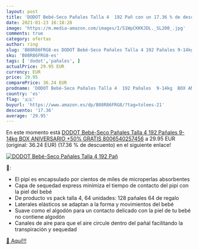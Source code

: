 ```yaml
---
layout: post
title: 'DODOT Bebé-Seco Pañales Talla 4  192 Pañ con un 17.36 % de descuento'
date: 2021-01-23 16:18:28
image: 'https://m.media-amazon.com/images/I/51WpCKKKJDL._SL200_.jpg'
comments: true
category: ofertas
author: ring
slug: 'B08R86FRG8-es DODOT Bebé-Seco Pañales Talla 4 192 Pañales 9-14kg BOX...'
sku: 'B08R86FRG8-es'
tags: [ 'dodot','pañales', ]
actualPrice: 29.95 EUR
currency: EUR
price: 29.95
comparePrice: 36.24 EUR
prodname: 'DODOT Bebé-Seco Pañales Talla 4  192 Pañales  9-14kg  BOX ANIVERSARIO +50% GRATIS  8006540257456'
country: 'es'
flag: '🇪🇸'
buyurl: 'https://www.amazon.es/dp/B08R86FRG8/?tag=tolees-21'
descuento: '17.36'
average: '29.95'
---
```


En este momento está [DODOT Bebé-Seco Pañales Talla 4  192 Pañales  9-14kg  BOX ANIVERSARIO +50% GRATIS  8006540257456](https://www.amazon.es/dp/B08R86FRG8/?tag=tolees-21) a 29.95 EUR (original: 36.24 EUR) (17.36 %  de descuento) en el siguiente enlace!

[![DODOT Bebé-Seco Pañales Talla 4  192 Pañ](https://m.media-amazon.com/images/I/51WpCKKKJDL._SL200_.jpg)](https://www.amazon.es/dp/B08R86FRG8/?tag=tolees-21)

🔎:

- El pipí es encapsulado por cientos de miles de microperlas absorbentes
- Capa de sequedad express minimiza el tiempo de contacto del pipí con la piel del bebé
- De producto vs pack talla 4, 64 unidades: 128 pañales 64 de regalo
- Laterales elásticos se adaptan a la forma y movimientos del bebé
- Suave como el algodón para un contacto delicado con la piel de tu bebé no contiene algodón
- Canales de aire para que el aire circule dentro del pañal facilitando la transpiración y sequedad

[🛒 Aquí!!!](https://www.amazon.es/dp/B08R86FRG8/?tag=tolees-21)

